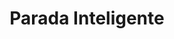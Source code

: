---
title: "Parada Inteligente"
url: /ciudad-guayana-puerto-ordaz/parada-inteligente/
shop: Zeitungen
---
